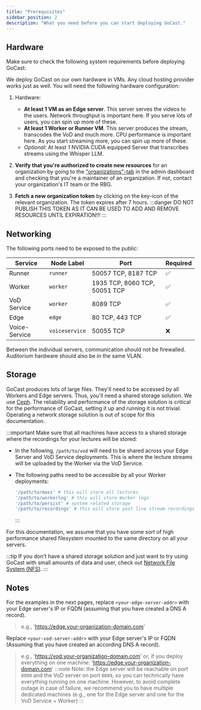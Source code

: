 ```yaml
---
title: "Prerequisites"
sidebar_position: 2
description: "What you need before you can start deploying GoCast."
---
```


## Hardware

Make sure to check the following system requirements before deploying GoCast:

We deploy GoCast on our own hardware in VMs. Any cloud hosting provider works just as well.
You will need the following hardware configuration:

1. Hardware:

   - **At least 1 VM as an Edge server**. This server serves the videos to the users. Network throughput is important here. If you serve lots of users, you can spin up more of these.
   - **At least 1 Worker or Runner VM**. This server produces the stream, transcodes the VoD and much more. CPU performance is important here. As you start streaming more, you can spin up more of these.
   - _Optional_: At least 1 NVIDIA CUDA equipped Server that transcribes streams using the Whisper LLM.

2. **Verify that you're authorized to create new resources** for an organization by going to the ["organizations"-tab](https://live.rbg.tum.de/admins/organizations) in the admin dashboard and checking that you're a maintainer of an organization. If not, contact your organization's IT team or the RBG.

3. **Fetch a new organization token** by clicking on the key-icon of the relevant organization. The token expires after 7 hours.
   :::danger
   DO NOT PUBLISH THIS TOKEN AS IT CAN BE USED TO ADD AND REMOVE RESOURCES UNTIL EXPIRATION!!!
   :::

## Networking

The following ports need to be exposed to the public:

| Service       | Node Label     | Port                          | Required |
| ------------- | -------------- | ----------------------------- | -------- |
| Runner        | `runner`       | 50057 TCP, 8187 TCP           | ✅       |
| Worker        | `worker`       | 1935 TCP, 8060 TCP, 50051 TCP | ✅       |
| VoD Service   | `worker`       | 8089 TCP                      | ✅       |
| Edge          | `edge`         | 80 TCP, 443 TCP               | ✅       |
| Voice-Service | `voiceservice` | 50055 TCP                     | ❌       |

Between the individual servers, communication should not be firewalled. Auditorium hardware should also be in the same VLAN.

## Storage

GoCast produces lots of large files. They'll need to be accessed by all Workers and Edge servers.
Thus, you'll need a shared storage solution. We use [Ceph](https://www.ceph.com/en/).
The reliability and performance of the storage solution is critical for the performance of GoCast, setting it up and running it is not trivial.
Operating a network storage solution is out of scope for this documentation.

:::important
Make sure that all machines have access to a shared storage where the recordings for your lectures will be stored:

- In the following, `/path/to/vod` will need to be shared across your Edge Server and VoD Service deployments. This is where the lecture streams will be uploaded by the Worker via the VoD Service.

- The following paths need to be accessible by all your Worker deployments:
  ```sh
  '/path/to/mass' # this will store all lectures
  '/path/to/workerlog' # this will store Worker logs
  '/path/to/persist' # system related storage
  '/path/to/recordings' # this will store past live stream recordings
  ```
  :::

For this documentation, we assume that you have some sort of high performance shared filesystem mounted to the same directory on all your servers.

:::tip
If you don't have a shared storage solution and just want to try using GoCast with small amounts of data and user, check out [Network File System (NFS)](https://ubuntu.com/server/docs/network-file-system-nfs).
:::

## Notes

For the examples in the next pages, replace `<your-edge-server-addr>` with your Edge server's IP or FQDN (assuming that you have created a DNS A record).

> e.g., 'https://edge.your-organization-domain.com'

Replace `<your-vod-server-addr>` with your Edge server's IP or FQDN (Assuming that you have created an according DNS A record).

> e.g., 'https://vod.your-organization-domain.com' or, if you deploy everything on one machine: 'https://edge.your-organization-domain.com'
> :::note
> Note: the Edge server will be reachable on port `8090` and the VoD server on port `8089`, so you can technically have everything running on one machine. However, to avoid complete outage in case of failure, we recommend you to have multiple dedicated machines (e.g., one for the Edge server and one for the VoD Service + Worker)
> :::
